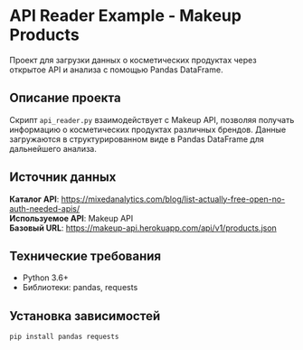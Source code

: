 # API Reader Example - Makeup Products

Проект для загрузки данных о косметических продуктах через открытое API и анализа с помощью Pandas DataFrame.

## Описание проекта
Скрипт `api_reader.py` взаимодействует с Makeup API, позволяя получать информацию о косметических продуктах различных брендов. Данные загружаются в структурированном виде в Pandas DataFrame для дальнейшего анализа.

## Источник данных
**Каталог API**: https://mixedanalytics.com/blog/list-actually-free-open-no-auth-needed-apis/  
**Используемое API**: Makeup API  
**Базовый URL**: https://makeup-api.herokuapp.com/api/v1/products.json

## Технические требования
- Python 3.6+
- Библиотеки: pandas, requests

## Установка зависимостей
```bash
pip install pandas requests